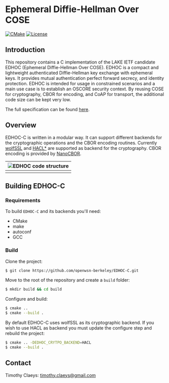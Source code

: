 # Ephemeral Diffie-Hellman Over COSE
[![CMake](https://github.com/openwsn-berkeley/EDHOC-C/actions/workflows/cmake.yml/badge.svg?branch=master)](https://github.com/openwsn-berkeley/EDHOC-C/actions/workflows/cmake.yml)
[![License](https://img.shields.io/badge/License-BSD%203--Clause-blue.svg)](https://opensource.org/licenses/BSD-3-Clause)
## Introduction

This repository contains a C implementation of the LAKE IETF candidate EDHOC (Ephemeral Diffie-Hellman Over COSE). EDHOC is a  compact and lightweight authenticated Diffie-Hellman key exchange with ephemeral keys. It provides mutual authentication perfect forward secrecy, and identity protection. EDHOC is intended for usage in constrained scenarios and a main use case is to establish an OSCORE security context. By reusing COSE for cryptography, CBOR for encoding, and CoAP for transport, the additional code size can be kept very low.

The full specification can be found [here](https://datatracker.ietf.org/doc/draft-ietf-lake-edhoc/).

## Overview
EDHOC-C is written in a modular way. It can support different backends for the cryptographic operations and the CBOR encoding routines. Currently [wolfSSL](https://www.wolfssl.com/) and [HACL*](https://hacl-star.github.io/) are supported as backend for the cryptography.  CBOR encoding is provided by [NanoCBOR](https://github.com/bergzand/NanoCBOR).

| ![EDHOC code structure](https://github.com/openwsn-berkeley/EDHOC-C/blob/master/images/edhoc.png?raw=true) |
| :----------------------------------------------------------: |
|                                                              |

## Building EDHOC-C

### Requirements
To build `EDHOC-C` and its backends you'll need:

* CMake
* make
* autoconf
* GCC

### Build

Clone the project:

```bash
$ git clone https://github.com/openwsn-berkeley/EDHOC-C.git
```

Move to the root of the repository and create a `build` folder:

```bash
$ mkdir build && cd build
```

Configure and build:

```bash
$ cmake ..
$ cmake --build .
```

By default EDHOC-C uses wolfSSL as its cryptographic backend. If you wish to use HACL as backend you must update the configure step and rebuild the project:

```bash
$ cmake .. -DEDHOC_CRYTPO_BACKEND=HACL
$ cmake --build .
```

## Contact

Timothy Claeys: <timothy.claeys@gmail.com>





